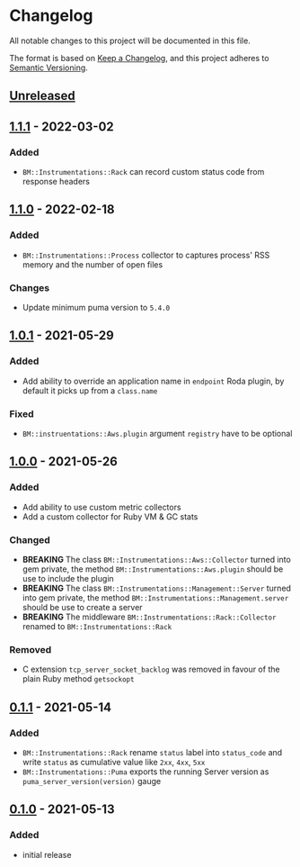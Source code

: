 # Changelog

All notable changes to this project will be documented in this file.

The format is based on [Keep a Changelog](https://keepachangelog.com/en/1.0.0/),
and this project adheres to [Semantic Versioning](https://semver.org/spec/v2.0.0.html).

## [Unreleased]

## [1.1.1] - 2022-03-02

### Added
- `BM::Instrumentations::Rack` can record custom status code from response headers

## [1.1.0] - 2022-02-18

### Added
- `BM::Instrumentations::Process` collector to captures process' RSS memory and the number of open files

### Changes

- Update minimum puma version to `5.4.0`

## [1.0.1] - 2021-05-29

### Added

- Add ability to override an application name in `endpoint` Roda plugin, by default
  it picks up from a `class.name`

### Fixed

- `BM::instruentations::Aws.plugin` argument `registry` have to be optional

## [1.0.0] - 2021-05-26

### Added

- Add ability to use custom metric collectors
- Add a custom collector for Ruby VM & GC stats

### Changed

- __BREAKING__ The class `BM::Instrumentations::Aws::Collector` turned into gem private,
  the method `BM::Instrumentations::Aws.plugin` should be use to include the plugin
- __BREAKING__ The class `BM::Instrumentations::Management::Server` turned into gem private,
  the method `BM::Instrumentations::Management.server` should be use to create a server
- __BREAKING__ The middleware `BM::Instrumentations::Rack::Collector` renamed to
  `BM::Instrumentations::Rack`

### Removed

- C extension `tcp_server_socket_backlog` was removed in favour of the plain Ruby method `getsockopt`

## [0.1.1] - 2021-05-14

### Added
- `BM::Instrumentations::Rack` rename `status` label into `status_code` and write `status` as cumulative value
  like `2xx`, `4xx`, `5xx`
- `BM::Instrumentations::Puma` exports the running Server version as `puma_server_version(version)` gauge

## [0.1.0] - 2021-05-13

### Added
- initial release

[unreleased]: https://github.com/bookmate/bm-instrumentations/compare/v1.1.1...HEAD
[1.1.1]: https://github.com/bookmate/bm-instrumentations/compare/v1.1.0...v1.1.1
[1.1.0]: https://github.com/bookmate/bm-instrumentations/compare/v1.1.0...v1.0.1
[1.0.1]: https://github.com/bookmate/bm-instrumentations/compare/v1.0.0...v1.0.1
[1.0.0]: https://github.com/bookmate/bm-instrumentations/compare/v0.1.1...v1.0.0
[0.1.1]: https://github.com/bookmate/bm-instrumentations/compare/v0.1.0...v0.1.1
[0.1.0]: https://github.com/bookmate/bm-instrumentations/releases/tag/v0.1.0

